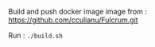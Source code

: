 Build and push docker image image from : https://github.com/cculianu/Fulcrum.git  

Run : `./build.sh`
